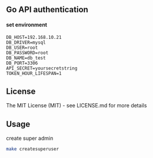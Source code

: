 ## Go API authentication


#### set environment 
```
DB_HOST=192.168.10.21                      
DB_DRIVER=mysql                          
DB_USER=root
DB_PASSWORD=root
DB_NAME=db_test
DB_PORT=3306
API_SECRET=yoursecretstring
TOKEN_HOUR_LIFESPAN=1
```

## License

The MIT License (MIT) - see LICENSE.md for more details


## Usage 
 create super admin
 ```bash
 make createsuperuser
 ```